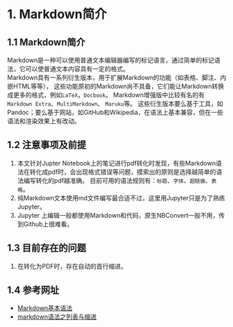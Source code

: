 # 1. Markdown简介

## 1.1 Markdown简介

Markdown是一种可以使用普通文本编辑器编写的标记语言，通过简单的标记语法，它可以使普通文本内容具有一定的格式。  
Markdown具有一系列衍生版本，用于扩展Markdown的功能（如表格、脚注、内嵌HTML等等），
这些功能原初的Markdown尚不具备，它们能让Markdown转换成更多的格式，例如``LaTeX``，``Docbook``。
Markdown增强版中比较有名的有``Markdown Extra``、``MultiMarkdown``、 ``Maruku``等。
这些衍生版本要么基于工具，如Pandoc；要么基于网站，如GitHub和Wikipedia，在语法上基本兼容，但在一些语法和渲染效果上有改动。

## 1.2 注意事项及前提

1. 本文针对Jupter Notebook上的笔记进行pdf转化时发现，有些Markdown语法在转化成pdf时，会出现格式错误等问题，摸索出的原则是选择越简单的语法编写转化的pdf越准确。
目前可用的语法规则有：`标题`、`字体`、`超链接`、`表格`。  
2. 纯Markdown文本使用md文件编写最合适不过，这里用Jupyter只是为了熟练Jupyter。 
3. Jupyter 上编辑一般都使用Markdown和代码，原生NBConvert一般不用，传到Github上很难看。

## 1.3 目前存在的问题

1. 在转化为PDF时，存在自动的首行缩进。

## 1.4 参考网址

* [Markdown基本语法](https://www.jianshu.com/p/191d1e21f7ed)  
* [markdown语法之列表与缩进](https://blog.csdn.net/qq_33229669/article/details/81610939)


